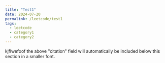 ```yaml
---
title: "Test1"
date: 2024-07-20
permalink: /leetcode/test1
tags:
  - leetcode
  - category1
  - category2
---
```


kjflwefoof the above "citation" field will automatically be included below this section in a smaller font.